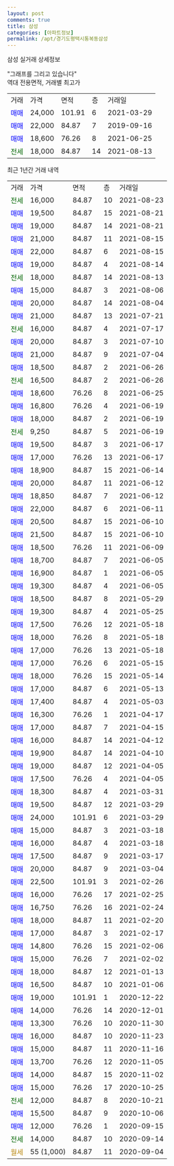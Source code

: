 ```yaml
---
layout: post
comments: true
title: 삼성
categories: [아파트정보]
permalink: /apt/경기도평택시통복동삼성
---
```


삼성 실거래 상세정보

<script type="text/javascript">
  google.charts.load('current', {'packages':['line', 'corechart']});
  google.charts.setOnLoadCallback(drawChart);

  function drawChart() {
    var data = new google.visualization.DataTable();
    data.addColumn('date', '거래일');
    data.addColumn('number', "매매");
    data.addColumn('number', "전세");
    data.addColumn('number', "전매");

    data.addRows([[new Date(Date.parse("2021-08-23")), null, 16000, null], [new Date(Date.parse("2021-08-21")), 19500, null, null], [new Date(Date.parse("2021-08-21")), 19000, null, null], [new Date(Date.parse("2021-08-15")), 21000, null, null], [new Date(Date.parse("2021-08-15")), 22000, null, null], [new Date(Date.parse("2021-08-14")), 19000, null, null], [new Date(Date.parse("2021-08-13")), null, 18000, null], [new Date(Date.parse("2021-08-06")), 15000, null, null], [new Date(Date.parse("2021-08-04")), 20000, null, null], [new Date(Date.parse("2021-07-21")), 21000, null, null], [new Date(Date.parse("2021-07-17")), null, 16000, null], [new Date(Date.parse("2021-07-10")), 20000, null, null], [new Date(Date.parse("2021-07-04")), 21000, null, null], [new Date(Date.parse("2021-06-26")), 18500, null, null], [new Date(Date.parse("2021-06-26")), null, 16500, null], [new Date(Date.parse("2021-06-25")), 18600, null, null], [new Date(Date.parse("2021-06-19")), 16800, null, null], [new Date(Date.parse("2021-06-19")), 18000, null, null], [new Date(Date.parse("2021-06-19")), null, 9250, null], [new Date(Date.parse("2021-06-17")), 19500, null, null], [new Date(Date.parse("2021-06-17")), 17000, null, null], [new Date(Date.parse("2021-06-14")), 18900, null, null], [new Date(Date.parse("2021-06-12")), 20000, null, null], [new Date(Date.parse("2021-06-12")), 18850, null, null], [new Date(Date.parse("2021-06-11")), 22000, null, null], [new Date(Date.parse("2021-06-10")), 20500, null, null], [new Date(Date.parse("2021-06-10")), 21500, null, null], [new Date(Date.parse("2021-06-09")), 18500, null, null], [new Date(Date.parse("2021-06-05")), 18700, null, null], [new Date(Date.parse("2021-06-05")), 16900, null, null], [new Date(Date.parse("2021-06-05")), 19300, null, null], [new Date(Date.parse("2021-05-29")), 18500, null, null], [new Date(Date.parse("2021-05-25")), 19300, null, null], [new Date(Date.parse("2021-05-18")), 17500, null, null], [new Date(Date.parse("2021-05-18")), 18000, null, null], [new Date(Date.parse("2021-05-18")), 17000, null, null], [new Date(Date.parse("2021-05-15")), 17000, null, null], [new Date(Date.parse("2021-05-14")), 18000, null, null], [new Date(Date.parse("2021-05-13")), 17000, null, null], [new Date(Date.parse("2021-05-03")), 17400, null, null], [new Date(Date.parse("2021-04-17")), 16300, null, null], [new Date(Date.parse("2021-04-15")), 17000, null, null], [new Date(Date.parse("2021-04-12")), 16000, null, null], [new Date(Date.parse("2021-04-10")), 19900, null, null], [new Date(Date.parse("2021-04-05")), 19000, null, null], [new Date(Date.parse("2021-04-05")), 17500, null, null], [new Date(Date.parse("2021-03-31")), 18300, null, null], [new Date(Date.parse("2021-03-29")), 19500, null, null], [new Date(Date.parse("2021-03-29")), 24000, null, null], [new Date(Date.parse("2021-03-18")), 15000, null, null], [new Date(Date.parse("2021-03-18")), 16000, null, null], [new Date(Date.parse("2021-03-17")), 17500, null, null], [new Date(Date.parse("2021-03-04")), 20000, null, null], [new Date(Date.parse("2021-02-26")), 22500, null, null], [new Date(Date.parse("2021-02-25")), 16000, null, null], [new Date(Date.parse("2021-02-24")), 16750, null, null], [new Date(Date.parse("2021-02-20")), 18000, null, null], [new Date(Date.parse("2021-02-17")), 17000, null, null], [new Date(Date.parse("2021-02-06")), 14800, null, null], [new Date(Date.parse("2021-02-02")), 15000, null, null], [new Date(Date.parse("2021-01-13")), 18000, null, null], [new Date(Date.parse("2021-01-06")), 16500, null, null], [new Date(Date.parse("2020-12-22")), 19000, null, null], [new Date(Date.parse("2020-12-01")), 14000, null, null], [new Date(Date.parse("2020-11-30")), 13300, null, null], [new Date(Date.parse("2020-11-23")), 16000, null, null], [new Date(Date.parse("2020-11-16")), 15000, null, null], [new Date(Date.parse("2020-11-05")), 13700, null, null], [new Date(Date.parse("2020-11-02")), 14000, null, null], [new Date(Date.parse("2020-10-25")), 15000, null, null], [new Date(Date.parse("2020-10-21")), null, 12000, null], [new Date(Date.parse("2020-10-06")), 15500, null, null], [new Date(Date.parse("2020-09-15")), 12000, null, null], [new Date(Date.parse("2020-09-14")), null, 14000, null], [new Date(Date.parse("2020-09-04")), null, null, null]]);

    var options = {
      hAxis: {
        format: 'yyyy/MM/dd'
      },    
      lineWidth: 0,
      pointsVisible: true,    
      title: '최근 1년간 유형별 실거래가 분포',
      legend: { position: 'bottom' }
    };

    var formatter = new google.visualization.NumberFormat({pattern:'###,###'} );
    formatter.format(data, 1);
    formatter.format(data, 2);
    
    setTimeout(function() {
        var chart = new google.visualization.LineChart(document.getElementById('columnchart_material'));
        chart.draw(data, (options));
        document.getElementById('loading').style.display = 'none';
    }, 1000);
  }
</script>


<div id="loading" style="z-index:20; display: block; margin-left: 0px">"그래프를 그리고 있습니다"</div>
<div id="columnchart_material" style="width: 95%; margin-left: 0px; display: block"></div>
<!-- contents start -->
역대 전용면적, 거래별 최고가
<table class="sortable">
    <tr>
      <td>거래</td>
      <td>가격</td>
      <td>면적</td>
      <td>층</td>
      <td>거래일</td>
    </tr>
        <tr>
          <td><a style="color: blue">매매</a></td>
          <td>24,000</td>
          <td>101.91</td>
          <td>6</td>
          <td>2021-03-29</td>
        </tr>            <tr>
          <td><a style="color: blue">매매</a></td>
          <td>22,000</td>
          <td>84.87</td>
          <td>7</td>
          <td>2019-09-16</td>
        </tr>            <tr>
          <td><a style="color: blue">매매</a></td>
          <td>18,600</td>
          <td>76.26</td>
          <td>8</td>
          <td>2021-06-25</td>
        </tr>        
        <tr>
              <td><a style="color: darkgreen">전세</a></td>
              <td>18,000</td>
              <td>84.87</td>
              <td>14</td>
              <td>2021-08-13</td>
            </tr>        
    
</table>

최근 1년간 거래 내역

<table class="sortable">
    <tr>
      <td>거래</td>
      <td>가격</td>
      <td>면적</td>
      <td>층</td>
      <td>거래일</td>
    </tr>
    <tr>
      <td><a style="color: darkgreen">전세</a></td>
      <td>16,000</td>
      <td>84.87</td>
      <td>10</td>
      <td>2021-08-23</td>
    </tr>          <tr>
      <td><a style="color: blue">매매</a></td>
      <td>19,500</td>
      <td>84.87</td>
      <td>15</td>
      <td>2021-08-21</td>
    </tr>          <tr>
      <td><a style="color: blue">매매</a></td>
      <td>19,000</td>
      <td>84.87</td>
      <td>14</td>
      <td>2021-08-21</td>
    </tr>          <tr>
      <td><a style="color: blue">매매</a></td>
      <td>21,000</td>
      <td>84.87</td>
      <td>11</td>
      <td>2021-08-15</td>
    </tr>          <tr>
      <td><a style="color: blue">매매</a></td>
      <td>22,000</td>
      <td>84.87</td>
      <td>6</td>
      <td>2021-08-15</td>
    </tr>          <tr>
      <td><a style="color: blue">매매</a></td>
      <td>19,000</td>
      <td>84.87</td>
      <td>4</td>
      <td>2021-08-14</td>
    </tr>          <tr>
      <td><a style="color: darkgreen">전세</a></td>
      <td>18,000</td>
      <td>84.87</td>
      <td>14</td>
      <td>2021-08-13</td>
    </tr>          <tr>
      <td><a style="color: blue">매매</a></td>
      <td>15,000</td>
      <td>84.87</td>
      <td>3</td>
      <td>2021-08-06</td>
    </tr>          <tr>
      <td><a style="color: blue">매매</a></td>
      <td>20,000</td>
      <td>84.87</td>
      <td>14</td>
      <td>2021-08-04</td>
    </tr>          <tr>
      <td><a style="color: blue">매매</a></td>
      <td>21,000</td>
      <td>84.87</td>
      <td>13</td>
      <td>2021-07-21</td>
    </tr>          <tr>
      <td><a style="color: darkgreen">전세</a></td>
      <td>16,000</td>
      <td>84.87</td>
      <td>4</td>
      <td>2021-07-17</td>
    </tr>          <tr>
      <td><a style="color: blue">매매</a></td>
      <td>20,000</td>
      <td>84.87</td>
      <td>3</td>
      <td>2021-07-10</td>
    </tr>          <tr>
      <td><a style="color: blue">매매</a></td>
      <td>21,000</td>
      <td>84.87</td>
      <td>9</td>
      <td>2021-07-04</td>
    </tr>          <tr>
      <td><a style="color: blue">매매</a></td>
      <td>18,500</td>
      <td>84.87</td>
      <td>2</td>
      <td>2021-06-26</td>
    </tr>          <tr>
      <td><a style="color: darkgreen">전세</a></td>
      <td>16,500</td>
      <td>84.87</td>
      <td>2</td>
      <td>2021-06-26</td>
    </tr>          <tr>
      <td><a style="color: blue">매매</a></td>
      <td>18,600</td>
      <td>76.26</td>
      <td>8</td>
      <td>2021-06-25</td>
    </tr>          <tr>
      <td><a style="color: blue">매매</a></td>
      <td>16,800</td>
      <td>76.26</td>
      <td>4</td>
      <td>2021-06-19</td>
    </tr>          <tr>
      <td><a style="color: blue">매매</a></td>
      <td>18,000</td>
      <td>84.87</td>
      <td>2</td>
      <td>2021-06-19</td>
    </tr>          <tr>
      <td><a style="color: darkgreen">전세</a></td>
      <td>9,250</td>
      <td>84.87</td>
      <td>5</td>
      <td>2021-06-19</td>
    </tr>          <tr>
      <td><a style="color: blue">매매</a></td>
      <td>19,500</td>
      <td>84.87</td>
      <td>3</td>
      <td>2021-06-17</td>
    </tr>          <tr>
      <td><a style="color: blue">매매</a></td>
      <td>17,000</td>
      <td>76.26</td>
      <td>13</td>
      <td>2021-06-17</td>
    </tr>          <tr>
      <td><a style="color: blue">매매</a></td>
      <td>18,900</td>
      <td>84.87</td>
      <td>15</td>
      <td>2021-06-14</td>
    </tr>          <tr>
      <td><a style="color: blue">매매</a></td>
      <td>20,000</td>
      <td>84.87</td>
      <td>11</td>
      <td>2021-06-12</td>
    </tr>          <tr>
      <td><a style="color: blue">매매</a></td>
      <td>18,850</td>
      <td>84.87</td>
      <td>7</td>
      <td>2021-06-12</td>
    </tr>          <tr>
      <td><a style="color: blue">매매</a></td>
      <td>22,000</td>
      <td>84.87</td>
      <td>6</td>
      <td>2021-06-11</td>
    </tr>          <tr>
      <td><a style="color: blue">매매</a></td>
      <td>20,500</td>
      <td>84.87</td>
      <td>15</td>
      <td>2021-06-10</td>
    </tr>          <tr>
      <td><a style="color: blue">매매</a></td>
      <td>21,500</td>
      <td>84.87</td>
      <td>15</td>
      <td>2021-06-10</td>
    </tr>          <tr>
      <td><a style="color: blue">매매</a></td>
      <td>18,500</td>
      <td>76.26</td>
      <td>11</td>
      <td>2021-06-09</td>
    </tr>          <tr>
      <td><a style="color: blue">매매</a></td>
      <td>18,700</td>
      <td>84.87</td>
      <td>7</td>
      <td>2021-06-05</td>
    </tr>          <tr>
      <td><a style="color: blue">매매</a></td>
      <td>16,900</td>
      <td>84.87</td>
      <td>1</td>
      <td>2021-06-05</td>
    </tr>          <tr>
      <td><a style="color: blue">매매</a></td>
      <td>19,300</td>
      <td>84.87</td>
      <td>4</td>
      <td>2021-06-05</td>
    </tr>          <tr>
      <td><a style="color: blue">매매</a></td>
      <td>18,500</td>
      <td>84.87</td>
      <td>8</td>
      <td>2021-05-29</td>
    </tr>          <tr>
      <td><a style="color: blue">매매</a></td>
      <td>19,300</td>
      <td>84.87</td>
      <td>4</td>
      <td>2021-05-25</td>
    </tr>          <tr>
      <td><a style="color: blue">매매</a></td>
      <td>17,500</td>
      <td>76.26</td>
      <td>12</td>
      <td>2021-05-18</td>
    </tr>          <tr>
      <td><a style="color: blue">매매</a></td>
      <td>18,000</td>
      <td>76.26</td>
      <td>8</td>
      <td>2021-05-18</td>
    </tr>          <tr>
      <td><a style="color: blue">매매</a></td>
      <td>17,000</td>
      <td>76.26</td>
      <td>13</td>
      <td>2021-05-18</td>
    </tr>          <tr>
      <td><a style="color: blue">매매</a></td>
      <td>17,000</td>
      <td>76.26</td>
      <td>6</td>
      <td>2021-05-15</td>
    </tr>          <tr>
      <td><a style="color: blue">매매</a></td>
      <td>18,000</td>
      <td>76.26</td>
      <td>15</td>
      <td>2021-05-14</td>
    </tr>          <tr>
      <td><a style="color: blue">매매</a></td>
      <td>17,000</td>
      <td>84.87</td>
      <td>6</td>
      <td>2021-05-13</td>
    </tr>          <tr>
      <td><a style="color: blue">매매</a></td>
      <td>17,400</td>
      <td>84.87</td>
      <td>4</td>
      <td>2021-05-03</td>
    </tr>          <tr>
      <td><a style="color: blue">매매</a></td>
      <td>16,300</td>
      <td>76.26</td>
      <td>1</td>
      <td>2021-04-17</td>
    </tr>          <tr>
      <td><a style="color: blue">매매</a></td>
      <td>17,000</td>
      <td>84.87</td>
      <td>7</td>
      <td>2021-04-15</td>
    </tr>          <tr>
      <td><a style="color: blue">매매</a></td>
      <td>16,000</td>
      <td>84.87</td>
      <td>14</td>
      <td>2021-04-12</td>
    </tr>          <tr>
      <td><a style="color: blue">매매</a></td>
      <td>19,900</td>
      <td>84.87</td>
      <td>14</td>
      <td>2021-04-10</td>
    </tr>          <tr>
      <td><a style="color: blue">매매</a></td>
      <td>19,000</td>
      <td>84.87</td>
      <td>12</td>
      <td>2021-04-05</td>
    </tr>          <tr>
      <td><a style="color: blue">매매</a></td>
      <td>17,500</td>
      <td>76.26</td>
      <td>4</td>
      <td>2021-04-05</td>
    </tr>          <tr>
      <td><a style="color: blue">매매</a></td>
      <td>18,300</td>
      <td>84.87</td>
      <td>4</td>
      <td>2021-03-31</td>
    </tr>          <tr>
      <td><a style="color: blue">매매</a></td>
      <td>19,500</td>
      <td>84.87</td>
      <td>12</td>
      <td>2021-03-29</td>
    </tr>          <tr>
      <td><a style="color: blue">매매</a></td>
      <td>24,000</td>
      <td>101.91</td>
      <td>6</td>
      <td>2021-03-29</td>
    </tr>          <tr>
      <td><a style="color: blue">매매</a></td>
      <td>15,000</td>
      <td>84.87</td>
      <td>3</td>
      <td>2021-03-18</td>
    </tr>          <tr>
      <td><a style="color: blue">매매</a></td>
      <td>16,000</td>
      <td>84.87</td>
      <td>4</td>
      <td>2021-03-18</td>
    </tr>          <tr>
      <td><a style="color: blue">매매</a></td>
      <td>17,500</td>
      <td>84.87</td>
      <td>9</td>
      <td>2021-03-17</td>
    </tr>          <tr>
      <td><a style="color: blue">매매</a></td>
      <td>20,000</td>
      <td>84.87</td>
      <td>9</td>
      <td>2021-03-04</td>
    </tr>          <tr>
      <td><a style="color: blue">매매</a></td>
      <td>22,500</td>
      <td>101.91</td>
      <td>3</td>
      <td>2021-02-26</td>
    </tr>          <tr>
      <td><a style="color: blue">매매</a></td>
      <td>16,000</td>
      <td>76.26</td>
      <td>17</td>
      <td>2021-02-25</td>
    </tr>          <tr>
      <td><a style="color: blue">매매</a></td>
      <td>16,750</td>
      <td>76.26</td>
      <td>16</td>
      <td>2021-02-24</td>
    </tr>          <tr>
      <td><a style="color: blue">매매</a></td>
      <td>18,000</td>
      <td>84.87</td>
      <td>11</td>
      <td>2021-02-20</td>
    </tr>          <tr>
      <td><a style="color: blue">매매</a></td>
      <td>17,000</td>
      <td>84.87</td>
      <td>3</td>
      <td>2021-02-17</td>
    </tr>          <tr>
      <td><a style="color: blue">매매</a></td>
      <td>14,800</td>
      <td>76.26</td>
      <td>15</td>
      <td>2021-02-06</td>
    </tr>          <tr>
      <td><a style="color: blue">매매</a></td>
      <td>15,000</td>
      <td>76.26</td>
      <td>7</td>
      <td>2021-02-02</td>
    </tr>          <tr>
      <td><a style="color: blue">매매</a></td>
      <td>18,000</td>
      <td>84.87</td>
      <td>12</td>
      <td>2021-01-13</td>
    </tr>          <tr>
      <td><a style="color: blue">매매</a></td>
      <td>16,500</td>
      <td>84.87</td>
      <td>10</td>
      <td>2021-01-06</td>
    </tr>          <tr>
      <td><a style="color: blue">매매</a></td>
      <td>19,000</td>
      <td>101.91</td>
      <td>1</td>
      <td>2020-12-22</td>
    </tr>          <tr>
      <td><a style="color: blue">매매</a></td>
      <td>14,000</td>
      <td>76.26</td>
      <td>14</td>
      <td>2020-12-01</td>
    </tr>          <tr>
      <td><a style="color: blue">매매</a></td>
      <td>13,300</td>
      <td>76.26</td>
      <td>10</td>
      <td>2020-11-30</td>
    </tr>          <tr>
      <td><a style="color: blue">매매</a></td>
      <td>16,000</td>
      <td>84.87</td>
      <td>10</td>
      <td>2020-11-23</td>
    </tr>          <tr>
      <td><a style="color: blue">매매</a></td>
      <td>15,000</td>
      <td>84.87</td>
      <td>11</td>
      <td>2020-11-16</td>
    </tr>          <tr>
      <td><a style="color: blue">매매</a></td>
      <td>13,700</td>
      <td>76.26</td>
      <td>12</td>
      <td>2020-11-05</td>
    </tr>          <tr>
      <td><a style="color: blue">매매</a></td>
      <td>14,000</td>
      <td>84.87</td>
      <td>15</td>
      <td>2020-11-02</td>
    </tr>          <tr>
      <td><a style="color: blue">매매</a></td>
      <td>15,000</td>
      <td>76.26</td>
      <td>17</td>
      <td>2020-10-25</td>
    </tr>          <tr>
      <td><a style="color: darkgreen">전세</a></td>
      <td>12,000</td>
      <td>84.87</td>
      <td>8</td>
      <td>2020-10-21</td>
    </tr>          <tr>
      <td><a style="color: blue">매매</a></td>
      <td>15,500</td>
      <td>84.87</td>
      <td>9</td>
      <td>2020-10-06</td>
    </tr>          <tr>
      <td><a style="color: blue">매매</a></td>
      <td>12,000</td>
      <td>76.26</td>
      <td>1</td>
      <td>2020-09-15</td>
    </tr>          <tr>
      <td><a style="color: darkgreen">전세</a></td>
      <td>14,000</td>
      <td>84.87</td>
      <td>10</td>
      <td>2020-09-14</td>
    </tr>          <tr>
      <td><a style="color: darkgoldenrod">월세</a></td>
      <td>55 (1,000)</td>
      <td>84.87</td>
      <td>11</td>
      <td>2020-09-04</td>
    </tr>      </table>
<!-- contents end -->    

